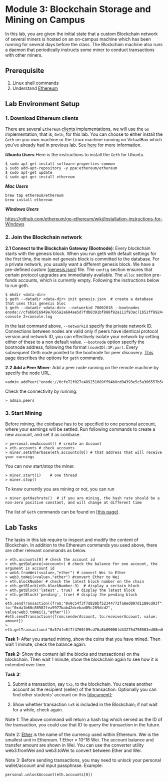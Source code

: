 Module 3: Blockchain Storage and Mining on Campus
===

In this lab, you are given the initial state that a custom Blockchain network of several miners is hosted on an on-campus machine which has been running for several days before the class. The Blockchain machine also runs a daemon that periodically instructs some miner to conduct transactions with other miners.

Prerequisite
---

1. Linux shell commands
2. Understand [Ethereum](http://www.ethdocs.org/en/latest/introduction/index.html)

Lab Environment Setup
---

### 1. Download Ethereum clients

There are several `Ethereum` [clients](http://ethdocs.org/en/latest/ethereum-clients/choosing-a-client.html) implementations, we will use the `Go` implementation, that is, `Geth`, for this lab. You can choose to either install the `Geth` on you own machine or the Linux machine running on VirtualBox which you've already had in previous lab. See [here](https://github.com/ethereum/go-ethereum/wiki/Building-Ethereum) for more information.

***Ubuntu Users***
Here is the instructions to install the `Geth` for Ubuntu.

```
$ sudo apt-get install software-properties-common
$ sudo add-apt-repository -y ppa:ethereum/ethereum
$ sudo apt-get update
$ sudo apt-get install ethereum
```

***Mac Users***

```
brew tap ethereum/ethereum
brew install ethereum
```

***Windows Users***

https://github.com/ethereum/go-ethereum/wiki/Installation-instructions-for-Windows


### 2. Join the Blockchain network

**2.1 Connect to the Blockchain Gateway (Bootnode)**: Every blockchain starts with the genesis block. When you run geth with default settings for the first time, the main net genesis block is committed to the database. For a private network, you usually want a different genesis block. We have a pre-defined custom [[genesis.json](genesis.json)] file. The `config` section ensures that certain protocol upgrades are immediately available. The `alloc` section pre-funds accounts, which is currently empty. Following the instructions below to run geth.

```
$ mkdir <data-dir>
$ geth --datadir <data-dir> init genesis.json  # create a database that uses this genesis bloc
$ geth --datadir <data-dir> --networkid 70002018 --bootnodes enode://cfab6d16949e7665a2a684ae5d7fdb8391bf888f92a111f93ac71b52ff892442579722f6515359535a1c832355807cf60cb0e111c5570b7af40864f5cf79d33c@128.230.208.73:30301 console 2>console.log 
```

In the last command above, `--networkid` specify the private network ID. Connections between nodes are valid only if peers have identical protocol version and network ID, you can effectively isolate your network by setting either of these to a non default value. `--bootnode` option specify the bootnode address, following the format `[nodeID]:IP:port`. Every subsequent Geth node pointed to the bootnode for peer discovery. [This page](https://github.com/ethereum/go-ethereum/wiki/Command-Line-Options) describes the options for ```geth``` commands.

**2.2 Add a Peer Miner**: Add a peer node running on the remote machine by specify the node URL.
	
```
>admin.addPeer("enode://0cfe72f027c489251089ff94b8cd94393e5c5a306557b5c406c66e7c2a704d1ec85729143b5ef82da205d15b2f216336f7be3ebd82399620f285a36d69cb4dee@128.230.208.73:30303")
```	

Check the connectivity by running:
	
```
> admin.peers
```

### 3. Start Mining
	
Before mining, the coinbase has to be specified to one personal account, where your earnings will be settled. Run following commands to create a new account, and set it as coinbase.

```
> personal.newAccount() # create an Account
> eth.accounts # check accounts
> miner.setEtherbase(eth.accounts[0]) # that address that will receive your earnings	
```
	
You can now start/stop the miner. 
	
```
> miner.start(1)	# one thread
> miner.stop()
```

To know currently you are mining or not, you can run 
	
```
> miner.getHashrate()  # if you are mining, the hash rate should be a non-zero positive constant, and will change at different time 
```
	
	
The list of `Geth` commands can be found on [[this page](https://github.com/ethereum/go-ethereum/wiki/Management-APIs)].
	

Lab Tasks
---

The tasks in this lab require to inspect and modify the content of Blockchain. In addition to the Ethereum commands you used  above, there are other relevant commands as below.

```
> eth.accounts[0] # check the account id
> eth.getBalance(<account>) # check the balance for one account, the argument is account id
> web3.fromWei(<value>,"ether") # convert Wei to Ether
> web3.toWei(<value>,"ether") #convert Ether to Wei
> eth.blockNumber # check the latest block number on the chain
> eth.getBlock(eth.blockNumber-3)  # display a certain block 
> eth.getBlock('latest', true)	# display the latest block
> eth.getBlock('pending', true)	# display the pending block
> eth.sendTransaction({from:"0x0c54f3f7d820bf52344772fa8ed097d1189cd93f", to:"0xda1b60c80502fea9977bab42dcebad05c289dcd2", value:web3.toWei(1,"ether")})
#eth.sendTransaction({from:senderAccount, to:receiverAccount, value: amount})
> eth.getTransaction("0x57dfe8f7f4760f09cd76a8b09000fd43275d798503ed88ed6d8b39c1d5ce3157")
```

**Task 1:** After you started mining, show the coins that you have mined. Then wait 1 minute, check the balance again.

**Task 2:** Show the content (all the blocks and transactions) on the blockchain. Then wait 1 minute, show the blockchain again to see how it is extended over time.

**Task 3:** 

1. Submit a transaction, say `tx5`, to the blockchain. You create another account as the recipient (seller) of the transaction. Optionally you can find other students' account on this [[document](https://docs.google.com/document/d/1nI3o1YH-rkAto9iysuExh5PbnFgCAgjFifturm2nQzg/edit?usp=sharing)];

2. Show whether transaction `tx5` is included in the Blockchain; if not wait for a while, check again.

Note 1: The above command will return a hash tag which served as the ID of the transaction, you could use that ID to query the transaction in the future.

Note 2: [Ether](http://www.ethdocs.org/en/latest/ether.html) is the name of the currency used within Ethereum. Wei is the smallest unit in Ethereum. 1 Ether = 10^18 Wei. The account balance and transfer amount are shown in Wei. You can use the converter utility web3.fromWei and web3.toWei to convert between Ether and Wei. 

Note 3: Before sending transactions, you may need to unlock your personal wallet/account and input passphrase. Example:

```
personal.unlockAccount(eth.accounts[0])
```

